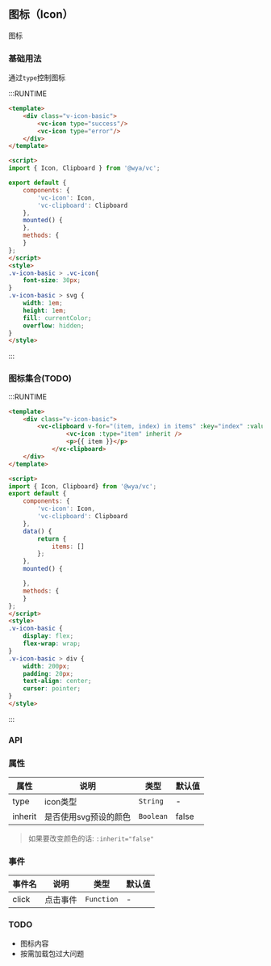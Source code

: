 ## 图标（Icon）
图标

### 基础用法
通过`type`控制图标

:::RUNTIME
```html
<template>
	<div class="v-icon-basic">
		<vc-icon type="success"/>
		<vc-icon type="error"/>
	</div>
</template>

<script>
import { Icon, Clipboard } from '@wya/vc';

export default {
	components: {
		'vc-icon': Icon,
		'vc-clipboard': Clipboard
	},
	mounted() {
	},
	methods: {
	}
};
</script>
<style>
.v-icon-basic > .vc-icon{
	font-size: 30px;
}
.v-icon-basic > svg {
	width: 1em;
	height: 1em;
	fill: currentColor;
	overflow: hidden;
}
</style>
```
:::

### 图标集合(TODO)

:::RUNTIME
```html
<template>
	<div class="v-icon-basic">
		<vc-clipboard v-for="(item, index) in items" :key="index" :value="`<vc${m}-icon type=&quot;${item}&quot; />`">
				<vc-icon :type="item" inherit />
				<p>{{ item }}</p>
			</vc-clipboard>
	</div>
</template>

<script>
import { Icon, Clipboard} from '@wya/vc';
export default {
	components: {
		'vc-icon': Icon,
		'vc-clipboard': Clipboard
	},
	data() {
		return {
			items: []
		};
	},
	mounted() {

	},
	methods: {
	}
};
</script>
<style>
.v-icon-basic {
	display: flex;
	flex-wrap: wrap;
}
.v-icon-basic > div {
	width: 200px;
	padding: 20px;
	text-align: center;
	cursor: pointer;
}
</style>
```
:::

### API

### 属性

属性 | 说明 | 类型 | 默认值
---|---|---|---
type | icon类型 | `String` | -
inherit | 是否使用svg预设的颜色 | `Boolean` | false

> 如果要改变颜色的话: `:inherit="false"`


### 事件

事件名 | 说明 | 类型 | 默认值
---|---|---|---
click | 点击事件 | `Function` | -


### TODO

- 图标内容
- 按需加载包过大问题